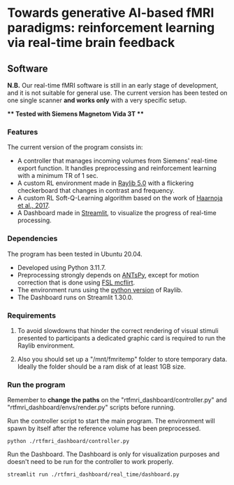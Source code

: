 Towards generative AI-based fMRI paradigms: reinforcement learning via real-time brain feedback
========

## Software
**N.B.** Our real-time fMRI software is still in an early stage of development, and it is not suitable for general use.
The current version has been tested on one single scanner **and works only** with a very specific setup.

<b> ** Tested with Siemens Magnetom Vida 3T **</b>

### Features
The current version of the program consists in:

- A controller that manages incoming volumes from Siemens' real-time export function.
It handles preprocessing and reinforcement learning with a minimum TR of 1 sec.
- A custom RL environment made in [Raylib 5.0](https://www.raylib.com/) with a flickering
checkerboard that changes in contrast and frequency.
- A custom RL Soft-Q-Learning algorithm based on the work of 
[Haarnoja et al., 2017](https://proceedings.mlr.press/v70/haarnoja17a.html?ref=https://githubhelp.com).
- A Dashboard made in [Streamlit](https://streamlit.io/), to visualize the progress of real-time processing.


### Dependencies
The program has been tested in Ubuntu 20.04.

- Developed using Python 3.11.7.
- Preprocessing strongly depends on [ANTsPy](https://antspyx.readthedocs.io/en/latest/),
except for motion correction that is done using [FSL mcflirt](https://fsl.fmrib.ox.ac.uk/fsl/fslwiki/MCFLIRT).
- The environment runs using the [python version](https://electronstudio.github.io/raylib-python-cffi/README.html#installation) 
of Raylib.
- The Dashboard runs on Streamlit 1.30.0.


### Requirements
1. To avoid slowdowns that hinder the correct rendering of visual stimuli presented to participants a
dedicated graphic card is required to run the Raylib environment.

2. Also you should set up a "/mnt/fmritemp" folder to store temporary data. Ideally the folder
should be a ram disk of at least 1GB size.

### Run the program

Remember to **change the paths** on the "rtfmri_dashboard/controller.py" and "rtfmri_dashboard/envs/render.py" scripts before running.

Run the controller script to start the main program. The environment will spawn by itself
after the reference volume has been preprocessed.
```
python ./rtfmri_dashboard/controller.py
```

Run the Dashboard. The Dashboard is only for visualization purposes and doesn't need to be
run for the controller to work properly.
```
streamlit run ./rtfmri_dashboard/real_time/dashboard.py
```
